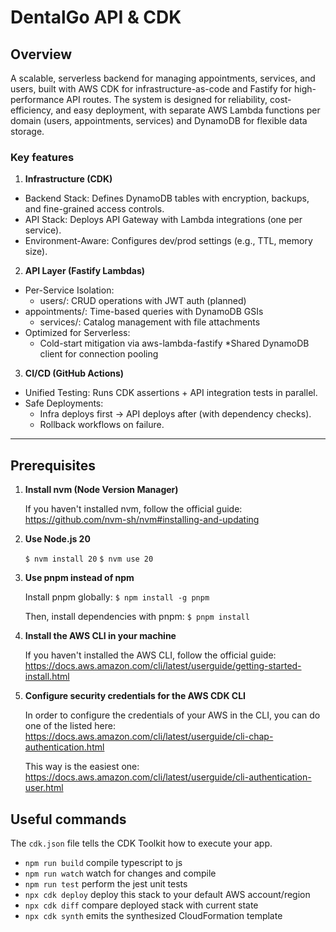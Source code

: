 # DentalGo API & CDK

## **Overview**
A scalable, serverless backend for managing appointments, services, and users, built with AWS CDK for infrastructure-as-code and Fastify for high-performance API routes. The system is designed for reliability, cost-efficiency, and easy deployment, with separate AWS Lambda functions per domain (users, appointments, services) and DynamoDB for flexible data storage.

### Key features

1. **Infrastructure (CDK)**
* Backend Stack: Defines DynamoDB tables with encryption, backups, and fine-grained access controls.
* API Stack: Deploys API Gateway with Lambda integrations (one per service).
* Environment-Aware: Configures dev/prod settings (e.g., TTL, memory size).

2. **API Layer (Fastify Lambdas)**
* Per-Service Isolation:
  * users/: CRUD operations with JWT auth (planned)
* appointments/: Time-based queries with DynamoDB GSIs
  * services/: Catalog management with file attachments
* Optimized for Serverless:
  * Cold-start mitigation via aws-lambda-fastify
  *Shared DynamoDB client for connection pooling

3. **CI/CD (GitHub Actions)**
* Unified Testing: Runs CDK assertions + API integration tests in parallel.
* Safe Deployments:
  * Infra deploys first → API deploys after (with dependency checks).
  * Rollback workflows on failure.

----
## **Prerequisites**
1. **Install nvm (Node Version Manager)**

   If you haven't installed nvm, follow the official guide:
   https://github.com/nvm-sh/nvm#installing-and-updating


2. **Use Node.js 20**

   `$ nvm install 20`
   `$ nvm use 20`


3. **Use pnpm instead of npm**

   Install pnpm globally:
   `$ npm install -g pnpm`

   Then, install dependencies with pnpm:
   `$ pnpm install`


4. **Install the AWS CLI in your machine**

   If you haven't installed the AWS CLI, follow the official guide:
   https://docs.aws.amazon.com/cli/latest/userguide/getting-started-install.html


5. **Configure security credentials for the AWS CDK CLI**

   In order to configure the credentials of your AWS in the CLI, you can do one of the listed here: https://docs.aws.amazon.com/cli/latest/userguide/cli-chap-authentication.html

   This way is the easiest one: https://docs.aws.amazon.com/cli/latest/userguide/cli-authentication-user.html

## Useful commands
The `cdk.json` file tells the CDK Toolkit how to execute your app.

* `npm run build`   compile typescript to js
* `npm run watch`   watch for changes and compile
* `npm run test`    perform the jest unit tests
* `npx cdk deploy`  deploy this stack to your default AWS account/region
* `npx cdk diff`    compare deployed stack with current state
* `npx cdk synth`   emits the synthesized CloudFormation template
